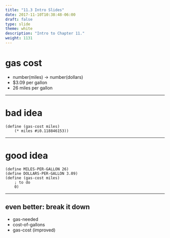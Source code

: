 ```yaml
---
title: "11.3 Intro Slides"
date: 2017-11-10T10:38:48-06:00
draft: false
type: slide
theme: white
description: "Intro to Chapter 11."
weight: 1131
---
```


# gas cost

* number(miles) -> number(dollars)
* $3.09 per gallon
* 26 miles per gallon

---

# bad idea

```racket
(define (gas-cost miles)
    (* miles #i0.118846153))
```

---

# good idea

```racket
(define MILES-PER-GALLON 26)
(define DOLLARS-PER-GALLON 3.09)
(define (gas-cost miles)
    ; to do
    0)
```

---

## even better: break it down

* gas-needed
* cost-of-gallons
* gas-cost (improved)

